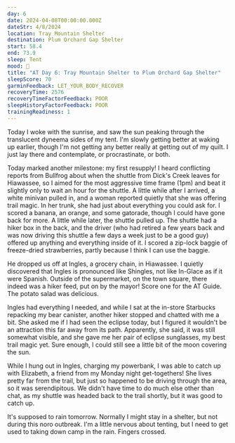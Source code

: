 ```yaml
---
day: 6
date: 2024-04-08T00:00:00.000Z
dateStr: 4/8/2024
location: Tray Mountain Shelter
destination: Plum Orchard Gap Shelter
start: 58.4
end: 73.9
sleep: Tent
mood: 🙂
title: "AT Day 6: Tray Mountain Shelter to Plum Orchard Gap Shelter"
sleepScore: 70
garminFeedback: LET_YOUR_BODY_RECOVER
recoveryTime: 2576
recoveryTimeFactorFeedback: POOR
sleepHistoryFactorFeedback: POOR
trainingReadiness: 1
---
```

Today I woke with the sunrise, and saw the sun peaking through the translucent dyneema sides of my tent. I'm slowly getting better at waking up earlier, though I'm not getting any better really at getting out of my quilt. I just lay there and contemplate, or procrastinate, or both.

Today marked another milestone: my first resupply! I heard conflicting reports from Bullfrog about when the shuttle from Dick's Creek leaves for Hiawassee, so I aimed for the most aggressive time frame (1pm) and beat it slightly only to wait an hour for the shuttle. A little while after I arrived, a white minivan pulled in, and a woman reported quietly that she was offering trail magic. In her trunk, she had just about everything you could ask for. I scored a banana, an orange, and some gatorade, though I could have gone back for more. A little while later, the shuttle pulled up. The shuttle had a hiker box in the back, and the driver (who had retired a few years back and was now driving this shuttle a few days a week just to be a good guy) offered up anything and everything inside of it. I scored a zip-lock baggie of freeze-dried strawberries, partly because I think I can use the baggie.

He dropped us off at Ingles, a grocery chain, in Hiawassee. I quietly discovered that Ingles is pronounced like Shingles, not like In-Glace as if it were Spanish. Outside of the supermarket, on the town square, there indeed was a hiker feed, put on by the mayor! Score one for the AT Guide. The potato salad was delicious.

Ingles had everything I needed, and while I sat at the in-store Starbucks repacking my bear canister, another hiker stopped and chatted with me a bit. She asked me if I had seen the eclipse today, but I figured it wouldn't be an attraction this far away from its path. Apparently, she said, it was still somewhat visible, and she gave me her pair of eclipse sunglasses, my best trail magic yet. Sure enough, I could still see a little bit of the moon covering the sun.

While I hung out in Ingles, charging my powerbank, I was able to catch up with Elizabeth, a friend from my Monday night get-togethers! She lives pretty far from the trail, but just so happened to be driving through the area, so it was serendipitous. We didn't have time to do much else other than chat, as my shuttle was headed back to the trail shortly, but it was good to catch up.

It's supposed to rain tomorrow. Normally I might stay in a shelter, but not during this noro outbreak. I'm a little nervous about tenting, but I need to get used to taking down camp in the rain. Fingers crossed.
